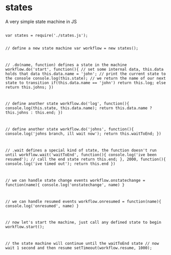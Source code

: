 # states
A very simple state machine in JS

<code>
var states = require('./states.js');

// define a new state machine
var workflow = new states();

// .do(name, function) defines a state in the machine
workflow.do('start', function(){
  // set some internal data, this.data holds that data
  this.data.name = 'john';
  // print the current state to the console
  console.log(this.state);
  // we return the name of our next state to transition
  if(this.data.name == 'john')
    return this.log;
  else
    return this.johns;
})

// define another state
workflow.do('log', function(){
  console.log(this.state, this.data.name);
  return this.data.name ? this.johns : this.end;
})

// define another state
workflow.do('johns', function(){
  console.log('johns branch, ill wait now');
  return this.waitToEnd;
})

// .wait defines a special kind of state, the function doesn't run until 
workflow.wait('waitToEnd', function(){
  console.log('ive been resumed');
  // call the end state
  return this.end;
}, 2000, function(){ console.log('ive timed out'); return this.end })
 
// we can handle state change events
workflow.onstatechange = function(name){
  console.log('onstatechange', name)
}

// we can handle resumed events
workflow.onresumed = function(name){
  console.log('onresumed', name)
}
 
// now let's start the machine, just call any defined state to begin
workflow.start();

// the state machine will continue until the waitToEnd state
// now wait 1 second and then resume
setTimeout(workflow.resume, 1000);

</code>
